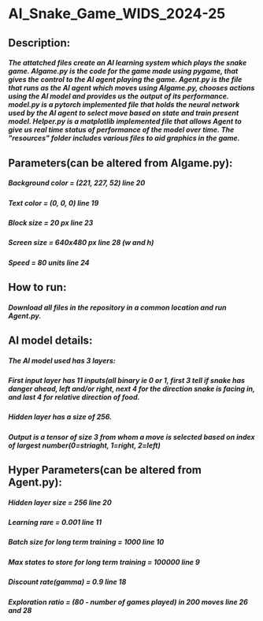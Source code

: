 # AI_Snake_Game_WIDS_2024-25

## Description:
##### The attatched files create an AI learning system which plays the snake game. AIgame.py is the code for the game made using pygame, that gives the control to the AI agent playing the game. Agent.py is the file that runs as the AI agent which moves using AIgame.py, chooses actions using the AI model and provides us the output of its performance. model.py is a pytorch implemented file that holds the neural network used by the AI agent to select move based on state and train present model. Helper.py is a matplotlib implemented file that allows Agent to give us real time status of performance of the model over time. The "resources" folder includes various files to aid graphics in the game.

## Parameters(can be altered from AIgame.py):
##### Background color    = (221, 227, 52)    line 20
##### Text color          = (0, 0, 0)         line 19
##### Block size          = 20 px             line 23
##### Screen size         = 640x480 px        line 28 (w and h)
##### Speed               = 80 units          line 24

## How to run:
##### Download all files in the repository in a common location and run Agent.py.

## AI model details:
##### The AI model used has 3 layers:
##### First input layer has 11 inputs(all binary ie 0 or 1, first 3 tell if snake has danger ahead, left and/or right, next 4 for the direction snake is facing in, and last 4 for relative direction of food.
##### Hidden layer has a size of 256.
##### Output is a tensor of size 3 from whom a move is selected based on index of largest number(0=striaght, 1=right, 2=left)

## Hyper Parameters(can be altered from Agent.py):
##### Hidden layer size                          = 256                                         line 20
##### Learning rare                              = 0.001                                       line 11
##### Batch size for long term training          = 1000                                        line 10
##### Max states to store for long term training = 100000                                      line 9
##### Discount rate(gamma)                       = 0.9                                         line 18
##### Exploration ratio                          = (80 - number of games played) in 200 moves  line 26 and 28
